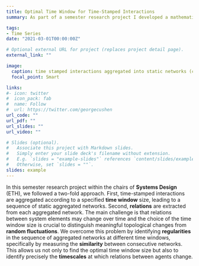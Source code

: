 ```yaml
---
title: Optimal Time Window for Time-Stamped Interactions
summary: As part of a semester research project I developed a mathematical framework to identify the optimal time window to aggregate time stamped interactions into a sequence of static networks.

tags:
- Time Series
date: "2021-03-01T00:00:00Z"

# Optional external URL for project (replaces project detail page).
external_link: ""

image:
  caption: time stamped interactions aggregated into static networks (credit A. Funel, 2021)
  focal_point: Smart

links:
#- icon: twitter
#  icon_pack: fab
#  name: Follow
#  url: https://twitter.com/georgecushen
url_code: ""
url_pdf: ""
url_slides: ""
url_video: ""

# Slides (optional).
#   Associate this project with Markdown slides.
#   Simply enter your slide deck's filename without extension.
#   E.g. `slides = "example-slides"` references `content/slides/example-slides.md`.
#   Otherwise, set `slides = ""`.
slides: example
---
```


In this semester research project within the chairs of **Systems Design** (ETH), we followed a two-fold approach. 
First, time-stamped interactions are aggregated according to a specified **time window** size, leading to a sequence of static aggregated networks. 
Second, **relations** are extracted from each aggregated network. 
The main challenge is that relations between system elements may change over time and the choice of the time window size is crucial to distinguish meaningful topological changes from **random fluctuations**. 
We overcome this problem by identifying **regularities** in the sequence of aggregated networks at different time windows, specifically by measuring the **similarity** between consecutive networks. 
This allows us not only to find the optimal time window size but also to identify precisely the **timescales** at which relations between agents change.
